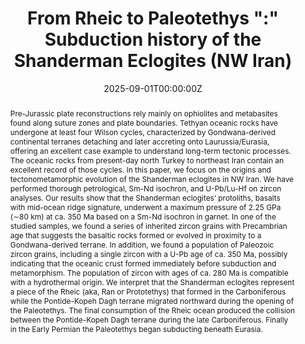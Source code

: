 ---
title: From Rheic to Paleotethys ":" Subduction history of the Shanderman Eclogites (NW Iran) 
authors:
- admin
- Alicia López-Carmona
- Mahnaz Rezaeian
- Tatsuki Tsujimori
- Gabriel Gutiérrez-Alonso
- Keewook Yi
- Cor Langereis 

author_notes:
- ""
- ""
- ""
date: "2025-09-01T00:00:00Z"
doi: "10.1130/B38187.1"

# Schedule page publish date (NOT publication's date).
publishDate: "2025-09-01T00:00:00Z"

# Publication type.
# Legend: 0 = Uncategorized; 1 = Conference paper; 2 = Journal article;
# 3 = Preprint / Working Paper; 4 = Report; 5 = Book; 6 = Book section;
# 7 = Thesis; 8 = Patent
publication_types: ["2"]

# Publication name and optional abbreviated publication name.
publication: "GSA Bulletin, 2025) 137 (9-10): 4478–4496, DOI: 10.1130/B38187.1"
publication_short: "GGSA Bulletin (2025) 137 (9-10): 4478–4496."

abstract: 'Pre-Jurassic plate reconstructions rely mainly on ophiolites and metabasites found along suture zones and plate boundaries. Tethyan oceanic rocks have undergone at least four Wilson cycles, characterized by Gondwana-derived continental terranes detaching and later accreting onto Laurussia/Eurasia, offering an excellent case example to understand long-term tectonic processes. The oceanic rocks from present-day north Turkey to northeast Iran contain an excellent record of those cycles. In this paper, we focus on the origins and tectonometamorphic evolution of the Shanderman eclogites in NW Iran. We have performed thorough petrological, Sm-Nd isochron, and U-Pb/Lu-Hf on zircon analyses. Our results show that the Shanderman eclogites’ protoliths, basalts with mid-ocean ridge signature, underwent a maximum pressure of 2.25 GPa (∼80 km) at ca. 350 Ma based on a Sm-Nd isochron in garnet. In one of the studied samples, we found a series of inherited zircon grains with Precambrian age that suggests the basaltic rocks formed or evolved in proximity to a Gondwana-derived terrane. In addition, we found a population of Paleozoic zircon grains, including a single zircon with a U-Pb age of ca. 350 Ma, possibly indicating that the oceanic crust formed immediately before subduction and metamorphism. The population of zircon with ages of ca. 280 Ma is compatible with a hydrothermal origin. We interpret that the Shanderman eclogites represent a piece of the Rheic (aka, Ran or Prototethys) that formed in the Carboniferous while the Pontide-Kopeh Dagh terrane migrated northward during the opening of the Paleotethys. The final consumption of the Rheic ocean produced the collision between the Pontide-Kopeh Dagh terrane during the late Carboniferous. Finally in the Early Permian the Paleotethys began subducting beneath Eurasia.'

# Summary. An optional shortened abstract.
# summary: Lorem ipsum dolor sit amet, consectetur adipiscing elit. Duis posuere tellus ac convallis placerat. Proin tincidunt magna sed ex sollicitudin condimentum.

tags:
- Paleotethys
- Geochronology
- Ocean opening
- Rheic
- Subduction

featured: false

# links:
# - name: ""
#   url: ''
url_pdf: ''
url_code: ''
url_dataset: ''
url_poster: ''
url_project: ''
url_slides: ''
url_source: 'https://doi.org/10.1130/B38187.1'
url_video: ''

# Featured image
# To use, add an image named `featured.jpg/png` to your page's folder. 
image:
  caption: 'Proposed evolution of the Rheic Ocean'
  focal_point: ""
  preview_only: false


# Associated Projects (optional).
#   Associate this publication with one or more of your projects.
#   Simply enter your project's folder or file name without extension.
#   E.g. `internal-project` references `content/project/internal-project/index.md`.
#   Otherwise, set `projects: []`.
projects: []

# Slides (optional).
#   Associate this publication with Markdown slides.
#   Simply enter your slide deck's filename without extension.
#   E.g. `slides: "example"` references `content/slides/example/index.md`.
#   Otherwise, set `slides: ""`.
slides: ""
---